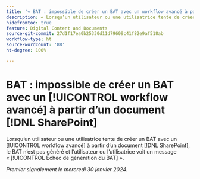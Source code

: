 ```yaml
---
title: '« BAT : impossible de créer un BAT avec un workflow avancé à partir d’un document SharePoint »'
description: « Lorsqu’un utilisateur ou une utilisatrice tente de créer un BAT avec un workflow avancé à partir d’un document SharePoint, le BAT n’est pas généré et l’utilisateur ou l’utilisatrice voit un message Échec de génération du BAT. »
hidefromtoc: true
feature: Digital Content and Documents
source-git-commit: 27d1f17ea0b25330d11d79609c41f82e9af518ab
workflow-type: ht
source-wordcount: '88'
ht-degree: 100%

---
```



# BAT : impossible de créer un BAT avec un [!UICONTROL workflow avancé] à partir d’un document [!DNL SharePoint]

Lorsqu’un utilisateur ou une utilisatrice tente de créer un BAT avec un [!UICONTROL workflow avancé] à partir d’un document [!DNL SharePoint], le BAT n’est pas généré et l’utilisateur ou l’utilisatrice voit un message « [!UICONTROL Échec de génération du BAT] ».

_Premier signalement le mercredi 30 janvier 2024._
